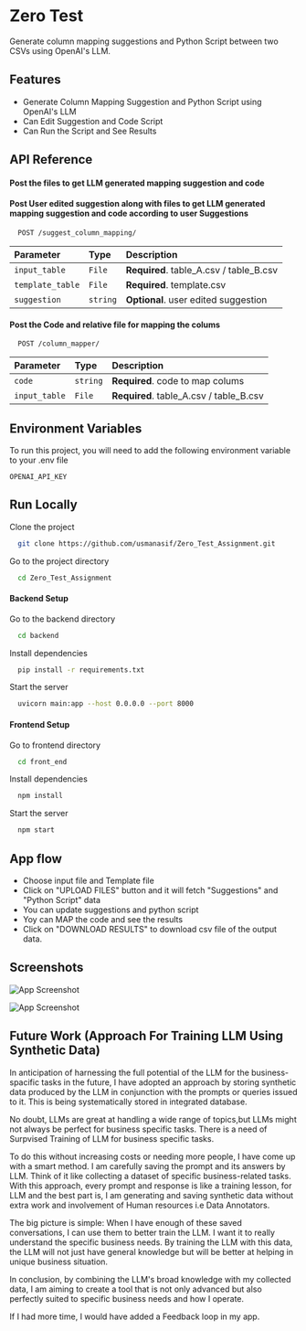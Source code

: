 
# Zero Test 

Generate column mapping suggestions and Python Script between two CSVs using OpenAI's LLM.  



## Features

- Generate Column Mapping Suggestion and Python Script using OpenAI's LLM
- Can Edit Suggestion and Code Script
- Can Run the Script and See Results



## API Reference

#### Post the files to get LLM generated mapping suggestion and code
#### Post User edited suggestion along with files to get LLM generated mapping suggestion and code according to user Suggestions

```http
  POST /suggest_column_mapping/
```

| Parameter | Type     | Description                |
| :-------- | :------- | :------------------------- |
| `input_table` | `File` | **Required**. table_A.csv / table_B.csv |
| `template_table` | `File` | **Required**. template.csv |
| `suggestion` | `string` | **Optional**. user edited suggestion |


#### Post the Code and relative file for mapping the colums 

```http
  POST /column_mapper/
```

| Parameter | Type     | Description                       |
| :-------- | :------- | :-------------------------------- |
| `code`      | `string` | **Required**. code to map colums |
| `input_table`      | `File` | **Required**. table_A.csv / table_B.csv |


## Environment Variables

To run this project, you will need to add the following environment variable to your .env file

`OPENAI_API_KEY`



## Run Locally
Clone the project

```bash
  git clone https://github.com/usmanasif/Zero_Test_Assignment.git
```
Go to the project directory

```bash
  cd Zero_Test_Assignment
```
#### Backend Setup

Go to the backend directory

```bash
  cd backend
```

Install dependencies

```bash
  pip install -r requirements.txt
```

Start the server

```bash
  uvicorn main:app --host 0.0.0.0 --port 8000
```

#### Frontend Setup

Go to frontend directory

```bash
  cd front_end
```
Install dependencies

```bash
  npm install
```

Start the server

```bash
  npm start
```
## App flow

- Choose input file and Template file
- Click on "UPLOAD FILES" button and it will fetch "Suggestions" and "Python Script" data
- You can update suggestions and python script
- Yoy can MAP the code and see the results
- Click on "DOWNLOAD RESULTS" to download csv file of the output data.
## Screenshots

![App Screenshot](https://github.com/usmanasif/Zero_Test_Assignment/blob/7ff457921ba293f46b10b03a5491236baca06083/screen%20shoots/s1.png)

![App Screenshot](https://github.com/usmanasif/Zero_Test_Assignment/blob/7ff457921ba293f46b10b03a5491236baca06083/screen%20shoots/S2.png)


## Future Work (Approach For Training LLM Using Synthetic Data)

In anticipation of harnessing the full potential of the LLM for the business-spacific tasks in the future, I have adopted an approach by storing synthetic data produced by the LLM in conjunction with the prompts or queries issued to it. This is being systematically stored in integrated database. 

No doubt, LLMs are great at handling a wide range of topics,but LLMs might not always be perfect for business specific tasks. There is a need of Surpvised Training of LLM for business specific tasks.

To do this without increasing costs or needing more people, I have come up with a smart method. I am carefully saving the prompt and its answers by LLM. Think of it like collecting a dataset of specific business-related tasks. With this approach, every prompt and response is like a training lesson, for LLM and the best part is, I am generating and saving synthetic data without extra work and involvement of Human resources i.e Data Annotators.

The big picture is simple: When I have enough of these saved conversations, I can use them to better train the LLM. I want it to really understand the specific business needs. By training the LLM with this data, the LLM will not just have general knowledge but will be better at helping in unique business situation.

In conclusion, by combining the LLM's broad knowledge with my collected data, I am aiming to create a tool that is not only advanced but also perfectly suited to specific business needs and how I operate.

If I had more time, I would have added a Feedback loop in my app.  

